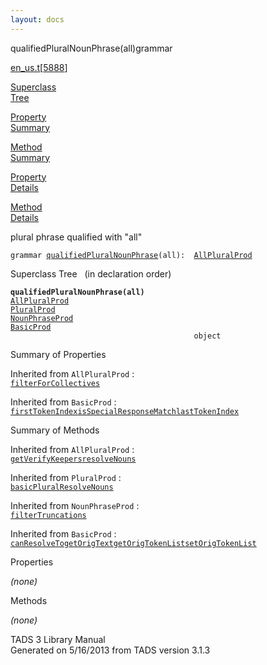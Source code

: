```yaml
---
layout: docs
---
```

<span class="title">qualifiedPluralNounPhrase(all)</span><span class="type">grammar</span>

[en_us.t](../file/en_us.t.html)\[[5888](../source/en_us.t.html#5888)\]

[Superclass  
Tree](#_SuperClassTree_)

[Property  
Summary](#_PropSummary_)

[Method  
Summary](#_MethodSummary_)

[Property  
Details](#_Properties_)

[Method  
Details](#_Methods_)



plural phrase qualified with "all"

`grammar `<span class="gramalt">[`qualifiedPluralNounPhrase`](../object/qualifiedPluralNounPhrase.html)`(all)`</span>` :   `[`AllPluralProd`](../object/AllPluralProd.html)



<span id="_SuperClassTree_"></span>



<span class="hdln">Superclass Tree</span>   (in declaration order)



**`qualifiedPluralNounPhrase(all)`**  
[`AllPluralProd`](../object/AllPluralProd.html)  
[`PluralProd`](../object/PluralProd.html)  
[`NounPhraseProd`](../object/NounPhraseProd.html)  
[`BasicProd`](../object/BasicProd.html)  
`                                         object`  
<span id="_PropSummary_"></span>



<span class="hdln">Summary of Properties</span>  





Inherited from `AllPluralProd` :  
[`filterForCollectives`](../object/AllPluralProd.html#filterForCollectives)





Inherited from `BasicProd` :  
[`firstTokenIndex`](../object/BasicProd.html#firstTokenIndex)[`isSpecialResponseMatch`](../object/BasicProd.html#isSpecialResponseMatch)[`lastTokenIndex`](../object/BasicProd.html#lastTokenIndex)

<span id="_MethodSummary_"></span>



<span class="hdln">Summary of Methods</span>  





Inherited from `AllPluralProd` :  
[`getVerifyKeepers`](../object/AllPluralProd.html#getVerifyKeepers)[`resolveNouns`](../object/AllPluralProd.html#resolveNouns)

Inherited from `PluralProd` :  
[`basicPluralResolveNouns`](../object/PluralProd.html#basicPluralResolveNouns)

Inherited from `NounPhraseProd` :  
[`filterTruncations`](../object/NounPhraseProd.html#filterTruncations)

Inherited from `BasicProd` :  
[`canResolveTo`](../object/BasicProd.html#canResolveTo)[`getOrigText`](../object/BasicProd.html#getOrigText)[`getOrigTokenList`](../object/BasicProd.html#getOrigTokenList)[`setOrigTokenList`](../object/BasicProd.html#setOrigTokenList)

<span id="_Properties_"></span>



<span class="hdln">Properties</span>  



*(none)* <span id="_Methods_"></span>



<span class="hdln">Methods</span>  



*(none)*



TADS 3 Library Manual  
Generated on 5/16/2013 from TADS version 3.1.3



